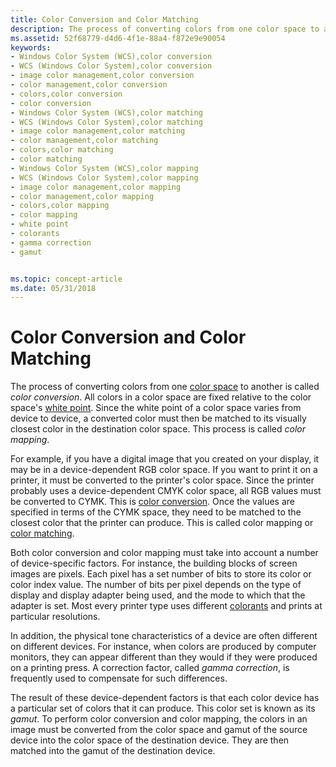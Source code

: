 ```yaml
---
title: Color Conversion and Color Matching
description: The process of converting colors from one color space to another is called color conversion.
ms.assetid: 52f68779-d4d6-4f1e-88a4-f872e9e90054
keywords:
- Windows Color System (WCS),color conversion
- WCS (Windows Color System),color conversion
- image color management,color conversion
- color management,color conversion
- colors,color conversion
- color conversion
- Windows Color System (WCS),color matching
- WCS (Windows Color System),color matching
- image color management,color matching
- color management,color matching
- colors,color matching
- color matching
- Windows Color System (WCS),color mapping
- WCS (Windows Color System),color mapping
- image color management,color mapping
- color management,color mapping
- colors,color mapping
- color mapping
- white point
- colorants
- gamma correction
- gamut


ms.topic: concept-article
ms.date: 05/31/2018
---
```


# Color Conversion and Color Matching

The process of converting colors from one [color space](c.md) to another is called *color conversion*. All colors in a color space are fixed relative to the color space's [white point](w.md). Since the white point of a color space varies from device to device, a converted color must then be matched to its visually closest color in the destination color space. This process is called *color mapping*.

For example, if you have a digital image that you created on your display, it may be in a device-dependent RGB color space. If you want to print it on a printer, it must be converted to the printer's color space. Since the printer probably uses a device-dependent CMYK color space, all RGB values must be converted to CYMK. This is [color conversion](c.md). Once the values are specified in terms of the CYMK space, they need to be matched to the closest color that the printer can produce. This is called color mapping or [color matching](c.md).

Both color conversion and color mapping must take into account a number of device-specific factors. For instance, the building blocks of screen images are pixels. Each pixel has a set number of bits to store its color or color index value. The number of bits per pixel depends on the type of display and display adapter being used, and the mode to which that the adapter is set. Most every printer type uses different [colorants](c.md) and prints at particular resolutions.

In addition, the physical tone characteristics of a device are often different on different devices. For instance, when colors are produced by computer monitors, they can appear different than they would if they were produced on a printing press. A correction factor, called *gamma correction*, is frequently used to compensate for such differences.

The result of these device-dependent factors is that each color device has a particular set of colors that it can produce. This color set is known as its *gamut*. To perform color conversion and color mapping, the colors in an image must be converted from the color space and gamut of the source device into the color space of the destination device. They are then matched into the gamut of the destination device.

 

 




